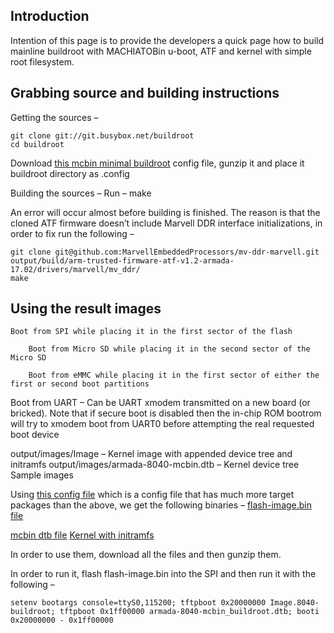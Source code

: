 ## Introduction

Intention of this page is to provide the developers a quick page how to build mainline buildroot with MACHIATOBin u-boot, ATF and kernel with simple root filesystem.

## Grabbing source and building instructions

Getting the sources –

    git clone git://git.busybox.net/buildroot
    cd buildroot

Download [this mcbin minimal buildroot](https://images.solid-run.com/8040/Buildroot/buildroot_config_minimal.txt.gz) config file, gunzip it and place it buildroot directory as .config

Building the sources – Run –
make

An error will occur almost before building is finished. The reason is that the cloned ATF firmware doesn’t include Marvell DDR interface initializations, in order to fix run the following –

    git clone git@github.com:MarvellEmbeddedProcessors/mv-ddr-marvell.git output/build/arm-trusted-firmware-atf-v1.2-armada-17.02/drivers/marvell/mv_ddr/
    make

## Using the result images

    Boot from SPI while placing it in the first sector of the flash

        Boot from Micro SD while placing it in the second sector of the Micro SD

        Boot from eMMC while placing it in the first sector of either the first or second boot partitions

Boot from UART – Can be UART xmodem transmitted on a new board (or bricked). Note that if secure boot is disabled then the in-chip ROM bootrom will try to xmodem boot from UART0 before attempting the real requested boot device

output/images/Image – Kernel image with appended device tree and initramfs output/images/armada-8040-mcbin.dtb – Kernel device tree
Sample images

Using [this config file](https://images.solid-run.com/8040/Buildroot/buildroot_config.txt.gz) which is a config file that has much more target packages than the above, we get the following binaries – [flash-image.bin file](https://images.solid-run.com/8040/Buildroot/flash-image.bin.gz)

[mcbin dtb file](https://images.solid-run.com/8040/Buildroot/armada-8040-mcbin.dtb.gz)
[Kernel with initramfs](https://images.solid-run.com/8040/Buildroot/Image.gz)

In order to use them, download all the files and then gunzip them.

In order to run it, flash flash-image.bin into the SPI and then run it with the following –

    setenv bootargs console=ttyS0,115200; tftpboot 0x20000000 Image.8040-buildroot; tftpboot 0x1ff00000 armada-8040-mcbin_buildroot.dtb; booti 0x20000000 - 0x1ff00000
